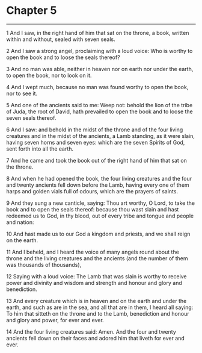 # Chapter 5

***

1 And I saw, in the right hand of him that sat on the throne, a book, written within and without, sealed with seven seals.

2 And I saw a strong angel, proclaiming with a loud voice: Who is worthy to open the book and to loose the seals thereof?

3 And no man was able, neither in heaven nor on earth nor under the earth, to open the book, nor to look on it.

4 And I wept much, because no man was found worthy to open the book, nor to see it.

5 And one of the ancients said to me: Weep not: behold the lion of the tribe of Juda, the root of David, hath prevailed to open the book and to loose the seven seals thereof.

6 And I saw: and behold in the midst of the throne and of the four living creatures and in the midst of the ancients, a Lamb standing, as it were slain, having seven horns and seven eyes: which are the seven Spirits of God, sent forth into all the earth.

7 And he came and took the book out of the right hand of him that sat on the throne.

8 And when he had opened the book, the four living creatures and the four and twenty ancients fell down before the Lamb, having every one of them harps and golden vials full of odours, which are the prayers of saints.

9 And they sung a new canticle, saying: Thou art worthy, O Lord, to take the book and to open the seals thereof: because thou wast slain and hast redeemed us to God, in thy blood, out of every tribe and tongue and people and nation:

10 And hast made us to our God a kingdom and priests, and we shall reign on the earth.

11 And I beheld, and I heard the voice of many angels round about the throne and the living creatures and the ancients (and the number of them was thousands of thousands),

12 Saying with a loud voice: The Lamb that was slain is worthy to receive power and divinity and wisdom and strength and honour and glory and benediction.

13 And every creature which is in heaven and on the earth and under the earth, and such as are in the sea, and all that are in them, I heard all saying: To him that sitteth on the throne and to the Lamb, benediction and honour and glory and power, for ever and ever.

14 And the four living creatures said: Amen. And the four and twenty ancients fell down on their faces and adored him that liveth for ever and ever.

